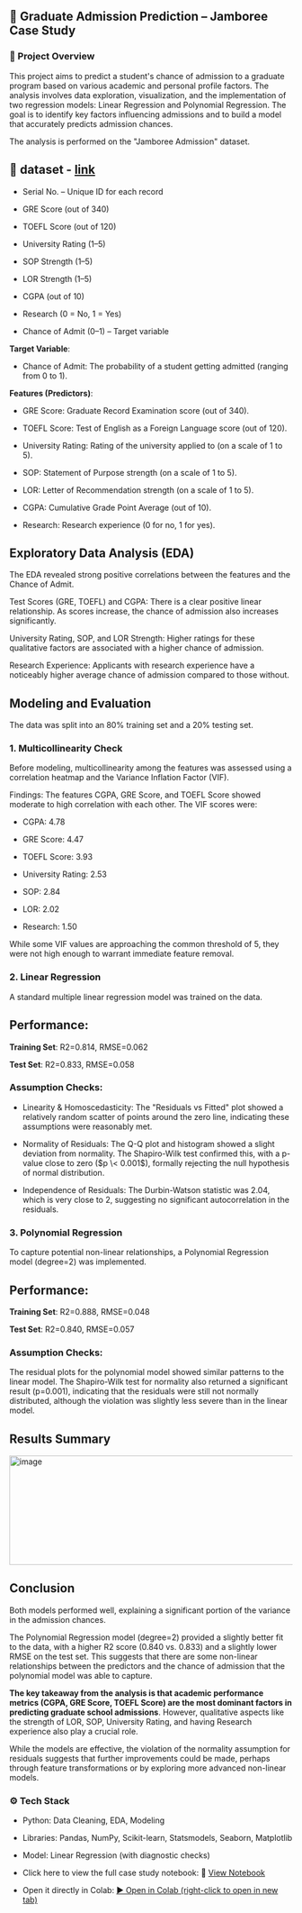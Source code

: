 ## 📌 Graduate Admission Prediction – Jamboree Case Study
### 📝 Project Overview
This project aims to predict a student's chance of admission to a graduate program based on various academic and personal profile factors. The analysis involves data exploration, visualization, and the implementation of two regression models: Linear Regression and Polynomial Regression. The goal is to identify key factors influencing admissions and to build a model that accurately predicts admission chances.

The analysis is performed on the "Jamboree Admission" dataset.

## 📂 dataset - [link](https://d2beiqkhq929f0.cloudfront.net/public_assets/assets/000/001/839/original/Jamboree_Admission.csv)

- Serial No. – Unique ID for each record

- GRE Score (out of 340)

- TOEFL Score (out of 120)

- University Rating (1–5)

- SOP Strength (1–5)

- LOR Strength (1–5)

- CGPA (out of 10)

- Research (0 = No, 1 = Yes)

- Chance of Admit (0–1) – Target variable



**Target Variable**:

- Chance of Admit: The probability of a student getting admitted (ranging from 0 to 1).

**Features (Predictors)**:

- GRE Score: Graduate Record Examination score (out of 340).

- TOEFL Score: Test of English as a Foreign Language score (out of 120).

- University Rating: Rating of the university applied to (on a scale of 1 to 5).

- SOP: Statement of Purpose strength (on a scale of 1 to 5).

- LOR: Letter of Recommendation strength (on a scale of 1 to 5).

- CGPA: Cumulative Grade Point Average (out of 10).

- Research: Research experience (0 for no, 1 for yes).

## Exploratory Data Analysis (EDA)
The EDA revealed strong positive correlations between the features and the Chance of Admit.

Test Scores (GRE, TOEFL) and CGPA: There is a clear positive linear relationship. As scores increase, the chance of admission also increases significantly.

University Rating, SOP, and LOR Strength: Higher ratings for these qualitative factors are associated with a higher chance of admission.

Research Experience: Applicants with research experience have a noticeably higher average chance of admission compared to those without.

## Modeling and Evaluation
The data was split into an 80% training set and a 20% testing set.

### 1. Multicollinearity Check
Before modeling, multicollinearity among the features was assessed using a correlation heatmap and the Variance Inflation Factor (VIF).

Findings: The features CGPA, GRE Score, and TOEFL Score showed moderate to high correlation with each other. The VIF scores were:

- CGPA: 4.78

- GRE Score: 4.47

- TOEFL Score: 3.93

- University Rating: 2.53

- SOP: 2.84

- LOR: 2.02

- Research: 1.50

While some VIF values are approaching the common threshold of 5, they were not high enough to warrant immediate feature removal.

### 2. Linear Regression
A standard multiple linear regression model was trained on the data.

## Performance:

**Training Set**: R2=0.814, RMSE=0.062

**Test Set**: R2=0.833, RMSE=0.058

### Assumption Checks:

- Linearity & Homoscedasticity: The "Residuals vs Fitted" plot showed a relatively random scatter of points around the zero line, indicating these assumptions were reasonably met.

- Normality of Residuals: The Q-Q plot and histogram showed a slight deviation from normality. The Shapiro-Wilk test confirmed this, with a p-value close to zero ($p \< 0.001$), formally rejecting the null hypothesis of normal distribution.

- Independence of Residuals: The Durbin-Watson statistic was 2.04, which is very close to 2, suggesting no significant autocorrelation in the residuals.

### 3. Polynomial Regression
To capture potential non-linear relationships, a Polynomial Regression model (degree=2) was implemented.

## Performance:

**Training Set**: R2=0.888, RMSE=0.048

**Test Set**: R2=0.840, RMSE=0.057

### Assumption Checks:

The residual plots for the polynomial model showed similar patterns to the linear model. The Shapiro-Wilk test for normality also returned a significant result (p=0.001), indicating that the residuals were still not normally distributed, although the violation was slightly less severe than in the linear model.

## Results Summary
<img width="979" height="194" alt="image" src="https://github.com/user-attachments/assets/d9ea7b6e-0022-4ffe-9503-3818ed4a0d42" />


## Conclusion

Both models performed well, explaining a significant portion of the variance in the admission chances.

The Polynomial Regression model (degree=2) provided a slightly better fit to the data, with a higher R2 score (0.840 vs. 0.833) and a slightly lower RMSE on the test set. This suggests that there are some non-linear relationships between the predictors and the chance of admission that the polynomial model was able to capture.

**The key takeaway from the analysis is that academic performance metrics (CGPA, GRE Score, TOEFL Score) are the most dominant factors in predicting graduate school admissions**. However, qualitative aspects like the strength of LOR, SOP, University Rating, and having Research experience also play a crucial role.

While the models are effective, the violation of the normality assumption for residuals suggests that further improvements could be made, perhaps through feature transformations or by exploring more advanced non-linear models.

### ⚙️ Tech Stack

- Python: Data Cleaning, EDA, Modeling

- Libraries: Pandas, NumPy, Scikit-learn, Statsmodels, Seaborn, Matplotlib

- Model: Linear Regression (with diagnostic checks)


- Click here to view the full case study notebook:
📘 [View Notebook]()
- Open it directly in Colab:  [▶️ Open in Colab (right-click to open in new tab)](https://colab.research.google.com/drive/1b4z0bp-M_jZvXYDLXlkFNwONsxZbi8__?usp=sharing)
